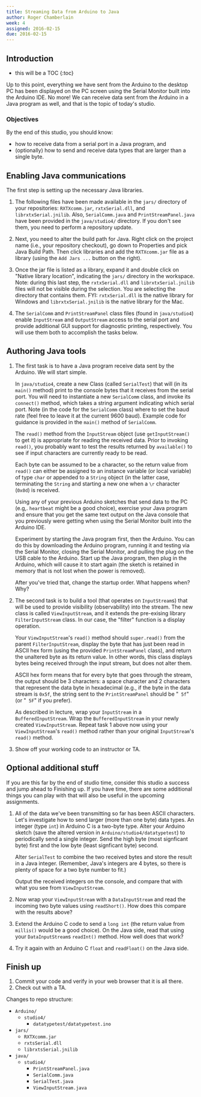 ```yaml
---
title: Streaming Data from Arduino to Java
author: Roger Chamberlain
week: 4
assigned: 2016-02-15
due: 2016-02-15
---
```


## Introduction

* this will be a TOC 
{:toc}

Up to this point, everything we have sent from the Arduino to the desktop
PC has been displayed on the PC screen using the Serial Monitor built into
the Arduino IDE.  No more!  We can receive data sent from the Arduino in
a Java program as well, and that is the topic of today's studio.

### Objectives

By the end of this studio, you should know:

- how to receive data from a serial port in a Java program, and
- (optionally) how to send and receive data types that are larger than a single byte.

## Enabling Java communications

The first step is setting up the necessary Java libraries.

1. The following files have been made available in the `jars/` directory of your
repositories: `RXTXcomm.jar`, `rxtxSerial.dll`, and `librxtxSerial.jnilib`.
Also, `SerialComm.java` and `PrintStreamPanel.java` have been provided in
the `java/studio4/` directory.
If you don't see them, you need to perform a repository update.

2. Next, you need to alter the build path for Java.  Right click on the
project name (i.e., your repository checkout), go down to Properties and pick
Java Build Path.  Then click libraries and add the `RXTXcomm.jar` file as
a library (using the `Add Jars ...` button on the right).

3. Once the jar file is listed as a library, expand it and double click
on "Native library location", indicating the `jars/` directory in the
workspace.  Note: during this last step, the `rxtxSerial.dll` and
`librxtxSerial.jnilib` files will not be visible during the selection.
You are selecting the directory that contains them.  FYI: `rxtxSerial.dll`
is the native library for Windows and `librxtxSerial.jnilib` is the native
library for the Mac.

4. The `SerialComm` and `PrintStreamPanel` class files
(found in `java/studio4`) enable
`InputStream` and `OutputStream` access to the serial port
and provide additional GUI support for diagnostic printing, respectively.
You will use them both to accomplish the tasks below.

## Authoring Java tools

1. The first task is to have a Java program receive data sent by the Arduino.
We will start simple.

	In `java/studio4`, create a new Class (called `SerialTest`) that will
(in its `main()` method) print to the console bytes that it receives from
the serial port.
You will need to instantiate a new `SerialComm` class, and invoke its
`connect()` method, which takes a string argument indicating which
serial port.  Note (in the code
for the `SerialComm` class) where to set the baud rate (feel free to leave
it at the current 9600 baud).
Example code for guidance is provided in the `main()` method of `SerialComm`.

	The `read()` method from the `InputStream` object (use `getInputStream()` to
get it) is appropriate for reading the received data.
Prior to invoking `read()`, you probably want to test the results returned
by `available()` to see if input characters are currently ready to be read.

	Each byte can be
assumed to be a character, so the return value from `read()` can either be
assigned to an instance variable (or local variable) of type `char` or
appended to a `String` object (in the latter case, terminating the `String`
and starting a new one when a `\r` character (`0x0d`) is received.

	Using any of your previous Arduino sketches that send data to the PC (e.g,.
`heartbeat` might be a good choice), exercise your Java program and ensure
that you get the same text output on the Java console that you previously
were getting when using the Serial Monitor built into the Arduino IDE.

	Experiment by starting the Java program first, then the Arduino.
You can do this by downloading the Arduino program, running it and testing
via the Serial Monitor, closing the Serial Monitor, and pulling the
plug on the USB cable to the Arduino.  Start up the Java program, then
plug in the Arduino, which will cause it to start again (the sketch is
retained in memory that is not lost when the power is removed).

	After you've tried that, change the startup order.  What happens when?  Why?

2. The second task is to build a tool (that operates on `InputStream`s) that
will be used to provide visibility (observability) into the stream.
The new class is called `ViewInputStream`, and it extends the pre-exising
library `FilterInputStream` class. In our case, the "filter" function
is a display operation.

	Your `ViewInputStream`'s `read()` method should `super.read()` from the
parent `FilterInputStream`, display the byte that has just been read in
ASCII hex form (using the provided `PrintStreamPanel` class),
and return the unaltered byte as its return value.
In other words, this class displays bytes being received through the
input stream, but does not alter them.

	ASCII hex form means that for every byte that goes through the stream, the
output should be 3 characters: a space character and 2 characters that
represent the data byte in hexadecimal (e.g., if the byte in the data
stream is `0x5f`, the string sent to the `PrintStreamPanel` should be
"` 5f`" (or "` 5F`" if you prefer).

	As described in lecture, wrap your `InputStream` in a `BufferedInputStream`.
Wrap the `BufferedInputStream` in your newly created `ViewInputStream`.
Repeat task 1 above now using your `ViewInputStream`'s `read()` method
rather than your original `InputStream`'s `read()` method.
	
3. Show off your working code to an instructor or TA.

## Optional additional stuff

If you are this far by the end of studio time, consider this studio
a success and jump ahead to Finishing up.  If you have time, there are
some additional things you can play with that will also be useful
in the upcoming assignments.

1. All of the data we've been transmitting so far has been ASCII characters.
Let's investigate how to send larger (more than one byte) data types.
An integer (type `int`) in Arduino C is a two-byte type.  Alter your
Arduino sketch (save the altered version in `Arduino/studio4/datatypetest`) 
to periodically send a single integer.  Send the high byte (most signficant
byte) first and the low byte (least signficant byte) second.

	Alter `SerialTest` to combine the two received bytes and store the result
in a Java integer.  (Remember, Java's integers are 4 bytes, so there is
plenty of space for a two byte number to fit.)

	Output the received integers on the console, and compare that with what you see from `ViewInputStream`.

2. Now wrap your `ViewInputStream` with a `DataInputStream` and read the
incoming two byte values using `readShort()`.
How does this compare with the results above?

3. Extend the Arduino C code to send a `long int` (the return value from
`millis()` would be a good choice).  On the Java side, read that using
your `DataInputStream`s `readInt()` method.  How well does that work?

4. Try it again with an Arduino C `float` and `readFloat()` on the Java side.

## Finish up

1. Commit your code and verify in your web browser that it is all there.
2. Check out with a TA.

Changes to repo structure:

<section class="tree">

- `Arduino/`
	- `studio4/`
		- `datatypetest/datatypetest.ino`
- `jars/`
	- `RXTXcomm.jar`
	- `rxtsSerial.dll`
	- `librxtsSerial.jnilib`
- `java/`
	- `studio4/`
		- `PrintStreamPanel.java`
		- `SerialComm.java`
		- `SerialTest.java`
		- `ViewInputStream.java`
</section>
